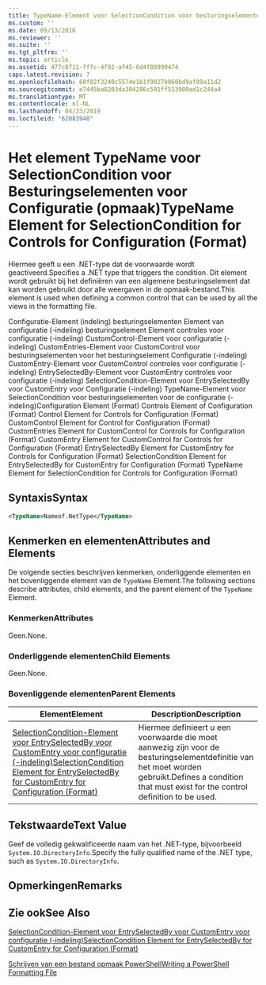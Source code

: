 ```yaml
---
title: TypeName-Element voor SelectionCondition voor besturingselementen voor de configuratie (-indeling) | Microsoft Docs
ms.custom: ''
ms.date: 09/13/2016
ms.reviewer: ''
ms.suite: ''
ms.tgt_pltfrm: ''
ms.topic: article
ms.assetid: 477c8711-fffc-4f92-af45-6d4f80990474
caps.latest.revision: 7
ms.openlocfilehash: 60f02f3240c5574e1b1f9027b060bd9af89a11d2
ms.sourcegitcommit: e7445ba8203da304286c591ff513900ad1c244a4
ms.translationtype: MT
ms.contentlocale: nl-NL
ms.lasthandoff: 04/23/2019
ms.locfileid: "62083940"
---
```

# <a name="typename-element-for-selectioncondition-for-controls-for-configuration-format"></a><span data-ttu-id="83a90-102">Het element TypeName voor SelectionCondition voor Besturingselementen voor Configuratie (opmaak)</span><span class="sxs-lookup"><span data-stu-id="83a90-102">TypeName Element for SelectionCondition for Controls for Configuration (Format)</span></span>

<span data-ttu-id="83a90-103">Hiermee geeft u een .NET-type dat de voorwaarde wordt geactiveerd.</span><span class="sxs-lookup"><span data-stu-id="83a90-103">Specifies a .NET type that triggers the condition.</span></span> <span data-ttu-id="83a90-104">Dit element wordt gebruikt bij het definiëren van een algemene besturingselement dat kan worden gebruikt door alle weergaven in de opmaak-bestand.</span><span class="sxs-lookup"><span data-stu-id="83a90-104">This element is used when defining a common control that can be used by all the views in the formatting file.</span></span>

<span data-ttu-id="83a90-105">Configuratie-Element (indeling) besturingselementen Element van configuratie (-indeling) besturingselement Element controles voor configuratie (-indeling) CustomControl-Element voor configuratie (-indeling) CustomEntries-Element voor CustomControl voor besturingselementen voor het besturingselement Configuratie (-indeling) CustomEntry-Element voor CustomControl controles voor configuratie (-indeling) EntrySelectedBy-Element voor CustomEntry controles voor configuratie (-indeling) SelectionCondition-Element voor EntrySelectedBy voor CustomEntry voor Configuratie (-indeling) TypeName-Element voor SelectionCondition voor besturingselementen voor de configuratie (-indeling)</span><span class="sxs-lookup"><span data-stu-id="83a90-105">Configuration Element (Format) Controls Element of Configuration (Format) Control Element for Controls for Configuration (Format) CustomControl Element for Control for Configuration (Format) CustomEntries Element for CustomControl for Controls for Configuration (Format) CustomEntry Element for CustomControl for Controls for Configuration (Format) EntrySelectedBy Element for CustomEntry for Controls for Configuration (Format) SelectionCondition Element for EntrySelectedBy for CustomEntry for Configuration (Format) TypeName Element for SelectionCondition for Controls for Configuration (Format)</span></span>

## <a name="syntax"></a><span data-ttu-id="83a90-106">Syntaxis</span><span class="sxs-lookup"><span data-stu-id="83a90-106">Syntax</span></span>

```xml
<TypeName>Nameof.NetType</TypeName>

```

## <a name="attributes-and-elements"></a><span data-ttu-id="83a90-107">Kenmerken en elementen</span><span class="sxs-lookup"><span data-stu-id="83a90-107">Attributes and Elements</span></span>

<span data-ttu-id="83a90-108">De volgende secties beschrijven kenmerken, onderliggende elementen en het bovenliggende element van de `TypeName` Element.</span><span class="sxs-lookup"><span data-stu-id="83a90-108">The following sections describe attributes, child elements, and the parent element of the `TypeName` Element.</span></span>

### <a name="attributes"></a><span data-ttu-id="83a90-109">Kenmerken</span><span class="sxs-lookup"><span data-stu-id="83a90-109">Attributes</span></span>

<span data-ttu-id="83a90-110">Geen.</span><span class="sxs-lookup"><span data-stu-id="83a90-110">None.</span></span>

### <a name="child-elements"></a><span data-ttu-id="83a90-111">Onderliggende elementen</span><span class="sxs-lookup"><span data-stu-id="83a90-111">Child Elements</span></span>

<span data-ttu-id="83a90-112">Geen.</span><span class="sxs-lookup"><span data-stu-id="83a90-112">None.</span></span>

### <a name="parent-elements"></a><span data-ttu-id="83a90-113">Bovenliggende elementen</span><span class="sxs-lookup"><span data-stu-id="83a90-113">Parent Elements</span></span>

|<span data-ttu-id="83a90-114">Element</span><span class="sxs-lookup"><span data-stu-id="83a90-114">Element</span></span>|<span data-ttu-id="83a90-115">Description</span><span class="sxs-lookup"><span data-stu-id="83a90-115">Description</span></span>|
|-------------|-----------------|
|[<span data-ttu-id="83a90-116">SelectionCondition-Element voor EntrySelectedBy voor CustomEntry voor configuratie (-indeling)</span><span class="sxs-lookup"><span data-stu-id="83a90-116">SelectionCondition Element for EntrySelectedBy for CustomEntry for Configuration (Format)</span></span>](./selectioncondition-element-for-entryselectedby-for-controls-for-configuration-format.md)|<span data-ttu-id="83a90-117">Hiermee definieert u een voorwaarde die moet aanwezig zijn voor de besturingselementdefinitie van het moet worden gebruikt.</span><span class="sxs-lookup"><span data-stu-id="83a90-117">Defines a condition that must exist for the control definition to be used.</span></span>|

## <a name="text-value"></a><span data-ttu-id="83a90-118">Tekstwaarde</span><span class="sxs-lookup"><span data-stu-id="83a90-118">Text Value</span></span>

<span data-ttu-id="83a90-119">Geef de volledig gekwalificeerde naam van het .NET-type, bijvoorbeeld `System.IO.DirectoryInfo`.</span><span class="sxs-lookup"><span data-stu-id="83a90-119">Specify the fully qualified name of the .NET type, such as `System.IO.DirectoryInfo`.</span></span>

## <a name="remarks"></a><span data-ttu-id="83a90-120">Opmerkingen</span><span class="sxs-lookup"><span data-stu-id="83a90-120">Remarks</span></span>

## <a name="see-also"></a><span data-ttu-id="83a90-121">Zie ook</span><span class="sxs-lookup"><span data-stu-id="83a90-121">See Also</span></span>

[<span data-ttu-id="83a90-122">SelectionCondition-Element voor EntrySelectedBy voor CustomEntry voor configuratie (-indeling)</span><span class="sxs-lookup"><span data-stu-id="83a90-122">SelectionCondition Element for EntrySelectedBy for CustomEntry for Configuration (Format)</span></span>](./selectioncondition-element-for-entryselectedby-for-controls-for-configuration-format.md)

[<span data-ttu-id="83a90-123">Schrijven van een bestand opmaak PowerShell</span><span class="sxs-lookup"><span data-stu-id="83a90-123">Writing a PowerShell Formatting File</span></span>](./writing-a-powershell-formatting-file.md)

